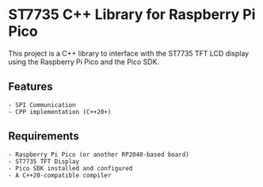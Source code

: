 # ST7735 C++ Library for Raspberry Pi Pico

This project is a C++ library to interface with the ST7735 TFT LCD display using the Raspberry Pi Pico and the Pico SDK. 

## Features

    - SPI Communication
    - CPP implementation (C++20+)

## Requirements

    - Raspberry Pi Pico (or another RP2040-based board)
    - ST7735 TFT Display
    - Pico SDK installed and configured
    - A C++20-compatible compiler